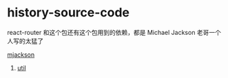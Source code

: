 # history-source-code
react-router 和这个包还有这个包用到的依赖，都是 Michael Jackson 老哥一个人写的太猛了

[mjackson](https://www.npmjs.com/~mjackson 'mjackson')

1. [util](https://github.com/ChunchunIsMe/history-source-code/blob/master/util.md 'util')